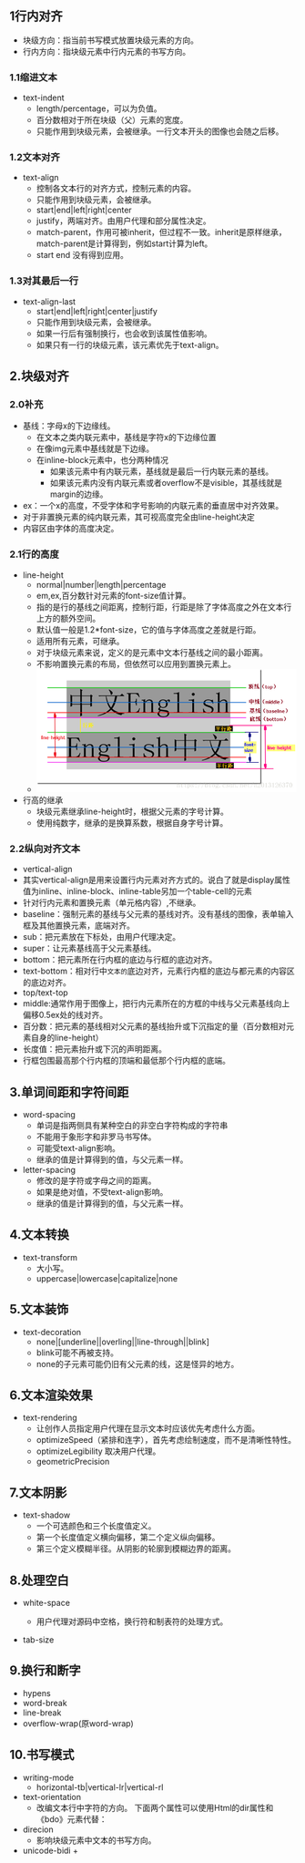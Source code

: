 ## 1行内对齐
+ 块级方向：指当前书写模式放置块级元素的方向。
+ 行内方向：指块级元素中行内元素的书写方向。
### 1.1缩进文本
+ text-indent
  + length/percentage，可以为负值。
  + 百分数相对于所在块级（父）元素的宽度。
  + 只能作用到块级元素，会被继承。一行文本开头的图像也会随之后移。
### 1.2文本对齐
+ text-align
  + 控制各文本行的对齐方式，控制元素的内容。
  + 只能作用到块级元素，会被继承。
  + start|end|left|right|center
  + justify，两端对齐。由用户代理和部分属性决定。
  + match-parent，作用可被inherit，但过程不一致。inherit是原样继承，match-parent是计算得到，例如start计算为left。
  + start end 没有得到应用。
### 1.3对其最后一行
+ text-align-last
  + start|end|left|right|center|justify
  + 只能作用到块级元素，会被继承。
  + 如果一行后有强制换行，也会收到该属性值影响。
  + 如果只有一行的块级元素，该元素优先于text-align。
## 2.块级对齐
### 2.0补充
+ 基线：字母x的下边缘线。
  + 在文本之类内联元素中，基线是字符x的下边缘位置
  + 在像img元素中基线就是下边缘。
  + 在inline-block元素中，也分两种情况
    + 如果该元素中有内联元素，基线就是最后一行内联元素的基线。
    + 如果该元素内没有内联元素或者overflow不是visible，其基线就是margin的边缘。
+ ex：一个x的高度，不受字体和字号影响的内联元素的垂直居中对齐效果。
+ 对于非置换元素的纯内联元素，其可视高度完全由line-height决定
+ 内容区由字体的高度决定。
### 2.1行的高度
+ line-height
  + normal|number|length|percentage
  + em,ex,百分数针对元素的font-size值计算。
  + 指的是行的基线之间距离，控制行距，行距是除了字体高度之外在文本行上方的额外空间。
  + 默认值一般是1.2*font-size，它的值与字体高度之差就是行距。
  + 适用所有元素，可继承。
  + 对于块级元素来说，定义的是元素中文本行基线之间的最小距离。
  + 不影响置换元素的布局，但依然可以应用到置换元素上。
  + ![pic](line-height.png)
+ 行高的继承
  + 块级元素继承line-height时，根据父元素的字号计算。
  + 使用纯数字，继承的是换算系数，根据自身字号计算。
### 2.2纵向对齐文本
+ vertical-align
 + 其实vertical-align是用来设置行内元素对齐方式的。说白了就是display属性值为inline、inline-block、inline-table另加一个table-cell的元素
 + 针对行内元素和置换元素（单元格内容）,不继承。
 + baseline：强制元素的基线与父元素的基线对齐。没有基线的图像，表单输入框及其他置换元素，底端对齐。
 + sub：把元素放在下标处，由用户代理决定。
 + super：让元素基线高于父元素基线。
 + bottom：把元素所在行内框的底边与行框的底边对齐。
 + text-bottom：相对行中`文本的`底边对齐，元素行内框的底边与都元素的内容区的底边对齐。
 + top/text-top
 + middle:通常作用于图像上，把行内元素所在的方框的中线与父元素基线向上偏移0.5ex处的线对齐。
 + 百分数：把元素的基线相对父元素的基线抬升或下沉指定的量（百分数相对元素自身的line-height）
 + 长度值：把元素抬升或下沉的声明距离。
 + 行框包围最高那个行内框的顶端和最低那个行内框的底端。
## 3.单词间距和字符间距
+ word-spacing
  + 单词是指两侧具有某种空白的非空白字符构成的字符串
  + 不能用于象形字和非罗马书写体。
  + 可能受text-align影响。
  + 继承的值是计算得到的值，与父元素一样。
+ letter-spacing
  + 修改的是字符或字母之间的距离。
  + 如果是绝对值，不受text-align影响。
  + 继承的值是计算得到的值，与父元素一样。
## 4.文本转换
+ text-transform
  + 大小写。
  + uppercase|lowercase|capitalize|none
## 5.文本装饰
+ text-decoration
  + none|[underline||overling||line-through||blink]
  + blink可能不再被支持。
  + none的子元素可能仍旧有父元素的线，这是怪异的地方。
## 6.文本渲染效果
+ text-rendering
  + 让创作人员指定用户代理在显示文本时应该优先考虑什么方面。
  + optimizeSpeed（紧排和连字），首先考虑绘制速度，而不是清晰性特性。
  + optimizeLegibility 取决用户代理。
  + geometricPrecision
## 7.文本阴影
+ text-shadow
  + 一个可选颜色和三个长度值定义。
  + 第一个长度值定义横向偏移，第二个定义纵向偏移。
  + 第三个定义模糊半径。从阴影的轮廓到模糊边界的距离。
## 8.处理空白
+ white-space
  + 用户代理对源码中空格，换行符和制表符的处理方式。
  
+ tab-size
## 9.换行和断字
+ hypens
+ word-break
+ line-break
+ overflow-wrap(原word-wrap)
## 10.书写模式
+ writing-mode
  + horizontal-tb|vertical-lr|vertical-rl
+ text-orientation
  + 改编文本行中字符的方向。
下面两个属性可以使用Html的dir属性和《bdo》元素代替：
+ direcion
  + 影响块级元素中文本的书写方向。
+ unicode-bidi
  + 